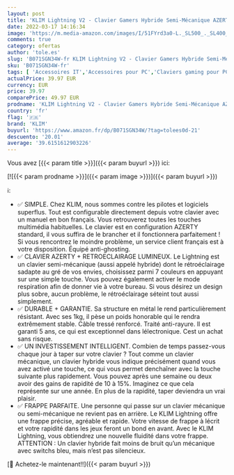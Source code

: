 ```yaml
---
layout: post
title: 'KLIM Lightning V2 - Clavier Gamers Hybride Semi-Mécanique AZERTY + Choix de 7 Couleurs + Garantie 5 Ans - Structure en Métal - Clavier Gamer Gaming Jeux Vidéos PC PS4 Xbox One - Nouvelle Version 2022'
date: 2022-03-17 14:16:34
image: 'https://m.media-amazon.com/images/I/51FYrd3a0-L._SL500_._SL400_.jpg'
comments: true
category: ofertas
author: 'tole.es'
slug: 'B071SGN34W-fr KLIM Lightning V2 - Clavier Gamers Hybride Semi-Mécanique...'
sku: 'B071SGN34W-fr'
tags: [ 'Accessoires IT','Accessoires pour PC','Claviers gaming pour PC','Claviers, souris et tablettes','Contrôleurs de jeu pour PC','Informatique','Jeux vidéo','PC: Jeux et accessoires','klim', ]
actualPrice: 39.97 EUR
currency: EUR
price: 39.97
comparePrice: 49.97 EUR
prodname: 'KLIM Lightning V2 - Clavier Gamers Hybride Semi-Mécanique AZERTY + Choix de 7 Couleurs + Garantie 5 Ans - Structure en Métal - Clavier Gamer Gaming Jeux Vidéos PC PS4 Xbox One - Nouvelle Version 2022'
country: 'fr'
flag: '🇫🇷'
brand: 'KLIM'
buyurl: 'https://www.amazon.fr/dp/B071SGN34W/?tag=tolees0d-21'
descuento: '20.01'
average: '39.6151612903226'
---
```


Vous avez [{{< param title >}}]({{< param buyurl >}}) ici:

[![{{< param prodname >}}]({{< param image >}})]({{< param buyurl >}})

ℹ️:

- ✅ SIMPLE. Chez KLIM, nous sommes contre les pilotes et logiciels superflus. Tout est configurable directement depuis votre clavier avec un manuel en bon français. Vous retrouverez toutes les touches multimédia habituelles. Le clavier est en configuration AZERTY standard, il vous suffira de le brancher et il fonctionnera parfaitement ! Si vous rencontrez le moindre problème, un service client français est à votre disposition. Équipé anti-ghosting.
- ✅ CLAVIER AZERTY + RETROECLAIRAGE LUMINEUX. Le Lightning est un clavier semi-mécanique (aussi appelé hybride) dont le rétroéclairage sadapte au gré de vos envies, choisissez parmi 7 couleurs en appuyant sur une simple touche. Vous pouvez également activer le mode respiration afin de donner vie à votre bureau. Si vous désirez un design plus sobre, aucun problème, le rétroéclairage séteint tout aussi simplement.
- ✅ DURABLE + GARANTIE. Sa structure en métal le rend particulièrement résistant. Avec ses 1kg, il pèse un poids honorable qui le rendra extrêmement stable. Câble tressé renforcé. Traité anti-rayure. Il est garanti 5 ans, ce qui est exceptionnel dans lélectronique. Cest un achat sans risque.
- ✅ UN INVESTISSEMENT INTELLIGENT. Combien de temps passez-vous chaque jour à taper sur votre clavier ? Tout comme un clavier mécanique, un clavier hybride vous indique précisément quand vous avez activé une touche, ce qui vous permet denchaîner avec la touche suivante plus rapidement. Vous pouvez après une semaine ou deux avoir des gains de rapidité de 10 à 15%. Imaginez ce que cela représente sur une année. En plus de la rapidité, taper deviendra un vrai plaisir.
- ✅ FRAPPE PARFAITE. Une personne qui passe sur un clavier mécanique ou semi-mécanique ne revient pas en arrière. Le KLIM Lightning offre une frappe précise, agréable et rapide. Votre vitesse de frappe à lécrit et votre rapidité dans les jeux feront un bond en avant. Avec le KLIM Lightning, vous obtiendrez une nouvelle fluidité dans votre frappe. ATTENTION : Un clavier hybride fait moins de bruit qu’un mécanique avec switchs bleu, mais n’est pas silencieux.

[🛒 Achetez-le maintenant!!]({{< param buyurl >}})
